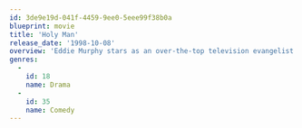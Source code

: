 ```yaml
---
id: 3de9e19d-041f-4459-9ee0-5eee99f38b0a
blueprint: movie
title: 'Holy Man'
release_date: '1998-10-08'
overview: 'Eddie Murphy stars as an over-the-top television evangelist who finds a way to turn television home shopping into a religious experience, and takes America by storm.'
genres:
  -
    id: 18
    name: Drama
  -
    id: 35
    name: Comedy
---
```

